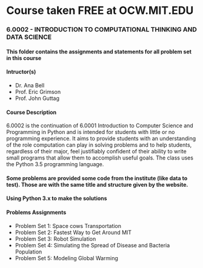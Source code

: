 # Course taken FREE at OCW.MIT.EDU

### 6.0002 - INTRODUCTION TO COMPUTATIONAL THINKING AND DATA SCIENCE


#### This folder contains the assignments and statements for all problem set in this course

#### Intructor(s)
- Dr. Ana Bell
- Prof. Eric Grimson
- Prof. John Guttag

#### Course Description
6.0002 is the continuation of 6.0001 Introduction to Computer Science and Programming in Python and is intended for students with little or no programming experience. It aims to provide students with an understanding of the role computation can play in solving problems and to help students, regardless of their major, feel justifiably confident of their ability to write small programs that allow them to accomplish useful goals. The class uses the Python 3.5 programming language.

#### Some problems are provided some code from the institute (like data to test). Those are with the same title and structure given by the website.
#### Using Python 3.x to make the solutions

#### Problems Assignments
* Problem Set 1: Space cows Transportation
* Problem Set 2: Fastest Way to Get Around MIT
* Problem Set 3: Robot Simulation
* Problem Set 4: Simulating the Spread of Disease and Bacteria Population
* Problem Set 5: Modeling Global Warming

